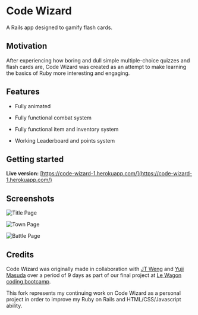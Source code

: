# Code Wizard

A Rails app designed to gamify flash cards.

## Motivation
After experiencing how boring and dull simple multiple-choice quizzes and flash cards are, Code Wizard was created as an attempt to make learning the basics of Ruby more interesting and engaging.

## Features
- Fully animated

- Fully functional combat system

- Fully functional item and inventory system

- Working Leaderboard and points system

## Getting started
**Live version:** [https://code-wizard-1.herokuapp.com/](https://code-wizard-1.herokuapp.com/)

## Screenshots
![Title Page](https://i.imgur.com/io4fWij.jpg)

![Town Page](https://i.imgur.com/LJs1QrE.jpg)

![Battle Page](https://i.imgur.com/ihVg6Jb.png)

## Credits
Code Wizard was originally made in collaboration with [JT Weng](https://github.com/wengair/) and [Yuji Masuda](https://github.com/yujimsd) over a period of 9 days as part of our final project at [Le Wagon coding bootcamp](https://www.lewagon.com/).

This fork represents my continuing work on Code Wizard as a personal project in order to improve my Ruby on Rails and HTML/CSS/Javascript ability.


